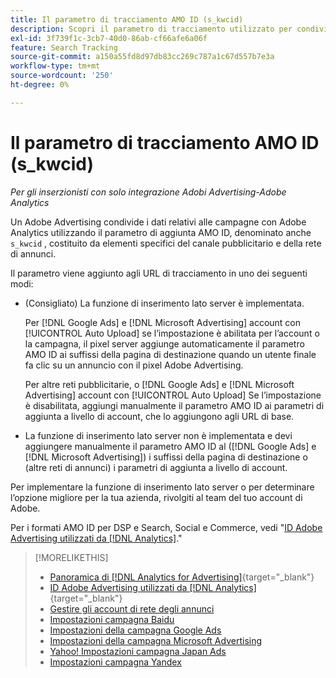 ```yaml
---
title: Il parametro di tracciamento AMO ID (s_kwcid)
description: Scopri il parametro di tracciamento utilizzato per condividere i dati degli Adobi Advertising con Adobe Analytics.
exl-id: 3f739f1c-3cb7-40d0-86ab-cf66afe6a06f
feature: Search Tracking
source-git-commit: a150a55fd8d97db83cc269c787a1c67d557b7e3a
workflow-type: tm+mt
source-wordcount: '250'
ht-degree: 0%

---
```


# Il parametro di tracciamento AMO ID (s_kwcid)

*Per gli inserzionisti con solo integrazione Adobi Advertising-Adobe Analytics*

<!-- This should go in the Analytics integration chapter > IDs page, under "AMO IDs."  But I'll need to update with when/where to add the code for DSP clients. -->

Un Adobe Advertising condivide i dati relativi alle campagne con Adobe Analytics utilizzando il parametro di aggiunta AMO ID, denominato anche `s_kwcid` , costituito da elementi specifici del canale pubblicitario e della rete di annunci.

<!-- add everything below to IDs page -->

Il parametro viene aggiunto agli URL di tracciamento in uno dei seguenti modi:

* (Consigliato) La funzione di inserimento lato server è implementata.

  Per [!DNL Google Ads] e [!DNL Microsoft Advertising] account con [!UICONTROL Auto Upload] se l’impostazione è abilitata per l’account o la campagna, il pixel server aggiunge automaticamente il parametro AMO ID ai suffissi della pagina di destinazione quando un utente finale fa clic su un annuncio <!-- click a search ad or views a display ad --> con il pixel Adobe Advertising.

  Per altre reti pubblicitarie, o [!DNL Google Ads] e [!DNL Microsoft Advertising] account con [!UICONTROL Auto Upload] Se l’impostazione è disabilitata, aggiungi manualmente il parametro AMO ID ai parametri di aggiunta a livello di account, che lo aggiungono agli URL di base.

* <!-- (Search, Social, & Commerce only) -->La funzione di inserimento lato server non è implementata e devi aggiungere manualmente il parametro AMO ID al ([!DNL Google Ads] e [!DNL Microsoft Advertising]) i suffissi della pagina di destinazione o (altre reti di annunci) i parametri di aggiunta a livello di account.

Per implementare la funzione di inserimento lato server o per determinare l’opzione migliore per la tua azienda, rivolgiti al team del tuo account di Adobe.

Per i formati AMO ID per DSP e Search, Social e Commerce, vedi &quot;[ID Adobe Advertising utilizzati da [!DNL Analytics]](/help/integrations/analytics/ids.md#amo-id).&quot;

>[!MORELIKETHIS]
>
>* [Panoramica di [!DNL Analytics for Advertising]](/help/integrations/analytics/overview.md){target="_blank"}
>* [ID Adobe Advertising utilizzati da [!DNL Analytics]](/help/integrations/analytics/ids.md#amo-id){target="_blank"}
>* [Gestire gli account di rete degli annunci](/help/search-social-commerce/campaign-management/accounts/ad-network-account-manage.md)
>* [Impostazioni campagna Baidu](/help/search-social-commerce/campaign-management/campaigns/campaign-settings-baidu.md)
>* [Impostazioni della campagna Google Ads](/help/search-social-commerce/campaign-management/campaigns/campaign-settings-google.md)
>* [Impostazioni della campagna Microsoft Advertising](/help/search-social-commerce/campaign-management/campaigns/campaign-settings-microsoft.md)
>* [Yahoo! Impostazioni campagna Japan Ads](/help/search-social-commerce/campaign-management/campaigns/campaign-settings-yahoo-japan.md)
>* [Impostazioni campagna Yandex](/help/search-social-commerce/campaign-management/campaigns/campaign-settings-yandex.md)
